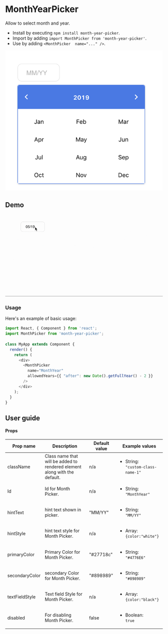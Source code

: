 
# MonthYearPicker

Allow to select month and year.

* Install by executing `npm install month-year-picker`.
* Import by adding `import MonthPicker from 'month-year-picker'`.
* Use by adding `<MonthPicker  name="..." />`.

<img src="./src/images/example-1.png" alt="Example-1" />

## Demo
<img src="./src/images/MPDemo2.gif" alt="Example-1" />

### Usage

Here's an example of basic usage:

```js
import React, { Component } from 'react';
import MonthPicker from 'month-year-picker';

class MyApp extends Component {
  render() {
    return (
      <div>
        <MonthPicker
          name="MonthYear"
          allowedYears={{ "after": new Date().getFullYear() - 2 }}
        />
      </div>
    );
  }
}
```
## User guide

#### Props

|Prop name|Description|Default value|Example values|
|----|----|----|----|
|className|Class name that will be added to rendered element along with the default.|n/a|<ul><li>String:<br />`"custom-class-name-1"`</li></ul>|
|Id|Id for Month Picker.|n/a|<ul><li>String:<br />`"MonthYear"`</li></ul>|
|hintText|hint text shown in picker.|"MM/YY"|<ul><li>String:<br />`"MM/YY"`</li></ul>|
|hintStyle|hint text style for Month Picker.|n/a|<ul><li>Array:<br />`{color:"white"}`</li></ul>|
|primaryColor|Primary Color for Month Picker.|"#27718c"|<ul><li>String:<br />`"#4776E6"`</li></ul>|
|secondaryColor|secondary Color for Month Picker.|"#898989"|<ul><li>String:<br />`"#898989"`</li></ul>|
|textFieldStyle|Text field Style for Month Picker.|n/a|<ul><li>Array:<br />`{color:"black"}`</li></ul>|
|disabled|For disabling Month Picker.|false|<ul><li>Boolean:<br />`true`</li></ul>|



